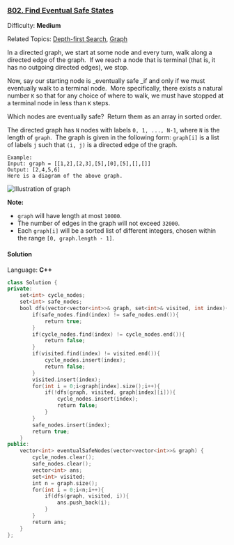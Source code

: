 ### [802\. Find Eventual Safe States](https://leetcode.com/problems/find-eventual-safe-states/)

Difficulty: **Medium**

Related Topics: [Depth-first Search](https://leetcode.com/tag/depth-first-search/), [Graph](https://leetcode.com/tag/graph/)

In a directed graph, we start at some node and every turn, walk along a directed edge of the graph.  If we reach a node that is terminal (that is, it has no outgoing directed edges), we stop.

Now, say our starting node is \_eventually safe _if and only if we must eventually walk to a terminal node.  More specifically, there exists a natural number `K` so that for any choice of where to walk, we must have stopped at a terminal node in less than `K` steps.

Which nodes are eventually safe?  Return them as an array in sorted order.

The directed graph has `N` nodes with labels `0, 1, ..., N-1`, where `N` is the length of `graph`.  The graph is given in the following form: `graph[i]` is a list of labels `j` such that `(i, j)` is a directed edge of the graph.

```
Example:
Input: graph = [[1,2],[2,3],[5],[0],[5],[],[]]
Output: [2,4,5,6]
Here is a diagram of the above graph.

```

![Illustration of graph](https://s3-lc-upload.s3.amazonaws.com/uploads/2018/03/17/picture1.png)

**Note:**

- `graph` will have length at most `10000`.
- The number of edges in the graph will not exceed `32000`.
- Each `graph[i]` will be a sorted list of different integers, chosen within the range `[0, graph.length - 1]`.

#### Solution

Language: **C++**

```c++
class Solution {
private:
    set<int> cycle_nodes;
    set<int> safe_nodes;
    bool dfs(vector<vector<int>>& graph, set<int>& visited, int index){
        if(safe_nodes.find(index) != safe_nodes.end()){
            return true;
        }
        if(cycle_nodes.find(index) != cycle_nodes.end()){
            return false;
        }
        if(visited.find(index) != visited.end()){
            cycle_nodes.insert(index);
            return false;
        }
        visited.insert(index);
        for(int i = 0;i<graph[index].size();i++){
            if(!dfs(graph, visited, graph[index][i])){
                cycle_nodes.insert(index);
                return false;
            }
        }
        safe_nodes.insert(index);
        return true;
    }
public:
    vector<int> eventualSafeNodes(vector<vector<int>>& graph) {
        cycle_nodes.clear();
        safe_nodes.clear();
        vector<int> ans;
        set<int> visited;
        int n = graph.size();
        for(int i = 0;i<n;i++){
            if(dfs(graph, visited, i)){
                ans.push_back(i);
            }
        }
        return ans;
    }
};
```

